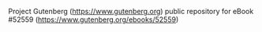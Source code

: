 Project Gutenberg (https://www.gutenberg.org) public repository for
eBook #52559 (https://www.gutenberg.org/ebooks/52559)
